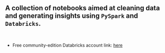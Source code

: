 ## A collection of notebooks aimed at cleaning data and generating insights using `PySpark` and `Databricks`.
<br>


-  Free community-edition Databricks account link: [here](https://community.cloud.databricks.com/login.html?resetnewuser=true&username=sebrahimosama1%40haosuhong.com&expiration=-1&token=e94b605f44b2e345e7a7efa349b25cc0aaf4ae00&o=8645834599897294)


